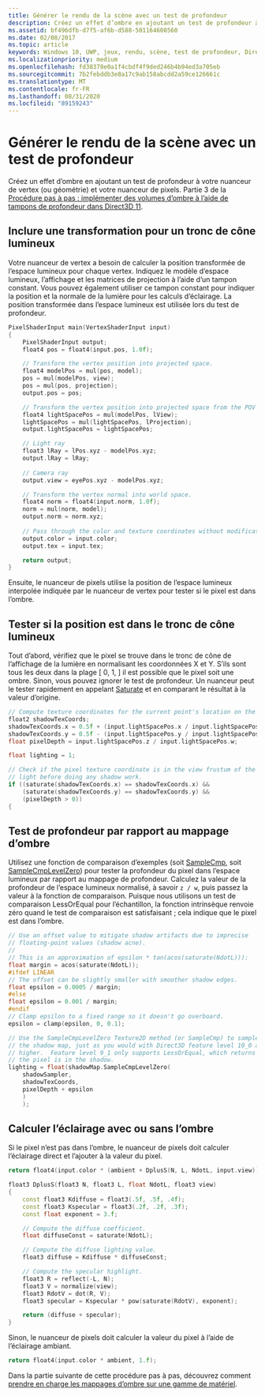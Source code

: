 ```yaml
---
title: Générer le rendu de la scène avec un test de profondeur
description: Créez un effet d’ombre en ajoutant un test de profondeur à votre nuanceur de vertex (ou géométrie) et votre nuanceur de pixels.
ms.assetid: bf496dfb-d7f5-af6b-d588-501164608560
ms.date: 02/08/2017
ms.topic: article
keywords: Windows 10, UWP, jeux, rendu, scène, test de profondeur, Direct3D, ombres
ms.localizationpriority: medium
ms.openlocfilehash: fd38378e0a1f4cbdf4f9ded246b4b94ed3a705eb
ms.sourcegitcommit: 7b2febddb3e8a17c9ab158abcdd2a59ce126661c
ms.translationtype: MT
ms.contentlocale: fr-FR
ms.lasthandoff: 08/31/2020
ms.locfileid: "89159243"
---
```

# <a name="render-the-scene-with-depth-testing"></a>Générer le rendu de la scène avec un test de profondeur




Créez un effet d’ombre en ajoutant un test de profondeur à votre nuanceur de vertex (ou géométrie) et votre nuanceur de pixels. Partie 3 de la [Procédure pas à pas : implémenter des volumes d’ombre à l’aide de tampons de profondeur dans Direct3D 11](implementing-depth-buffers-for-shadow-mapping.md).

## <a name="include-transformation-for-light-frustum"></a>Inclure une transformation pour un tronc de cône lumineux


Votre nuanceur de vertex a besoin de calculer la position transformée de l’espace lumineux pour chaque vertex. Indiquez le modèle d’espace lumineux, l’affichage et les matrices de projection à l’aide d’un tampon constant. Vous pouvez également utiliser ce tampon constant pour indiquer la position et la normale de la lumière pour les calculs d’éclairage. La position transformée dans l’espace lumineux est utilisée lors du test de profondeur.

```cpp
PixelShaderInput main(VertexShaderInput input)
{
    PixelShaderInput output;
    float4 pos = float4(input.pos, 1.0f);

    // Transform the vertex position into projected space.
    float4 modelPos = mul(pos, model);
    pos = mul(modelPos, view);
    pos = mul(pos, projection);
    output.pos = pos;

    // Transform the vertex position into projected space from the POV of the light.
    float4 lightSpacePos = mul(modelPos, lView);
    lightSpacePos = mul(lightSpacePos, lProjection);
    output.lightSpacePos = lightSpacePos;

    // Light ray
    float3 lRay = lPos.xyz - modelPos.xyz;
    output.lRay = lRay;
    
    // Camera ray
    output.view = eyePos.xyz - modelPos.xyz;

    // Transform the vertex normal into world space.
    float4 norm = float4(input.norm, 1.0f);
    norm = mul(norm, model);
    output.norm = norm.xyz;
    
    // Pass through the color and texture coordinates without modification.
    output.color = input.color;
    output.tex = input.tex;

    return output;
}
```

Ensuite, le nuanceur de pixels utilise la position de l’espace lumineux interpolée indiquée par le nuanceur de vertex pour tester si le pixel est dans l’ombre.

## <a name="test-whether-the-position-is-in-the-light-frustum"></a>Tester si la position est dans le tronc de cône lumineux


Tout d’abord, vérifiez que le pixel se trouve dans le tronc de cône de l’affichage de la lumière en normalisant les coordonnées X et Y. S’ils sont tous les deux dans la plage \[ 0, 1, \] il est possible que le pixel soit une ombre. Sinon, vous pouvez ignorer le test de profondeur. Un nuanceur peut le tester rapidement en appelant [Saturate](/windows/desktop/direct3dhlsl/saturate) et en comparant le résultat à la valeur d’origine.

```cpp
// Compute texture coordinates for the current point's location on the shadow map.
float2 shadowTexCoords;
shadowTexCoords.x = 0.5f + (input.lightSpacePos.x / input.lightSpacePos.w * 0.5f);
shadowTexCoords.y = 0.5f - (input.lightSpacePos.y / input.lightSpacePos.w * 0.5f);
float pixelDepth = input.lightSpacePos.z / input.lightSpacePos.w;

float lighting = 1;

// Check if the pixel texture coordinate is in the view frustum of the 
// light before doing any shadow work.
if ((saturate(shadowTexCoords.x) == shadowTexCoords.x) &&
    (saturate(shadowTexCoords.y) == shadowTexCoords.y) &&
    (pixelDepth > 0))
{
```

## <a name="depth-test-against-the-shadow-map"></a>Test de profondeur par rapport au mappage d’ombre


Utilisez une fonction de comparaison d’exemples (soit [SampleCmp](/windows/desktop/direct3dhlsl/dx-graphics-hlsl-to-samplecmp), soit [SampleCmpLevelZero](/windows/desktop/direct3dhlsl/dx-graphics-hlsl-to-samplecmplevelzero)) pour tester la profondeur du pixel dans l’espace lumineux par rapport au mappage de profondeur. Calculez la valeur de la profondeur de l’espace lumineux normalisé, à savoir `z / w`, puis passez la valeur à la fonction de comparaison. Puisque nous utilisons un test de comparaison LessOrEqual pour l’échantillon, la fonction intrinsèque renvoie zéro quand le test de comparaison est satisfaisant ; cela indique que le pixel est dans l’ombre.

```cpp
// Use an offset value to mitigate shadow artifacts due to imprecise 
// floating-point values (shadow acne).
//
// This is an approximation of epsilon * tan(acos(saturate(NdotL))):
float margin = acos(saturate(NdotL));
#ifdef LINEAR
// The offset can be slightly smaller with smoother shadow edges.
float epsilon = 0.0005 / margin;
#else
float epsilon = 0.001 / margin;
#endif
// Clamp epsilon to a fixed range so it doesn't go overboard.
epsilon = clamp(epsilon, 0, 0.1);

// Use the SampleCmpLevelZero Texture2D method (or SampleCmp) to sample from 
// the shadow map, just as you would with Direct3D feature level 10_0 and
// higher.  Feature level 9_1 only supports LessOrEqual, which returns 0 if
// the pixel is in the shadow.
lighting = float(shadowMap.SampleCmpLevelZero(
    shadowSampler,
    shadowTexCoords,
    pixelDepth + epsilon
    )
    );
```

## <a name="compute-lighting-in-or-out-of-shadow"></a>Calculer l’éclairage avec ou sans l’ombre


Si le pixel n’est pas dans l’ombre, le nuanceur de pixels doit calculer l’éclairage direct et l’ajouter à la valeur du pixel.

```cpp
return float4(input.color * (ambient + DplusS(N, L, NdotL, input.view)), 1.f);
```

```cpp
float3 DplusS(float3 N, float3 L, float NdotL, float3 view)
{
    const float3 Kdiffuse = float3(.5f, .5f, .4f);
    const float3 Kspecular = float3(.2f, .2f, .3f);
    const float exponent = 3.f;

    // Compute the diffuse coefficient.
    float diffuseConst = saturate(NdotL);

    // Compute the diffuse lighting value.
    float3 diffuse = Kdiffuse * diffuseConst;

    // Compute the specular highlight.
    float3 R = reflect(-L, N);
    float3 V = normalize(view);
    float3 RdotV = dot(R, V);
    float3 specular = Kspecular * pow(saturate(RdotV), exponent);

    return (diffuse + specular);
}
```

Sinon, le nuanceur de pixels doit calculer la valeur du pixel à l’aide de l’éclairage ambiant.

```cpp
return float4(input.color * ambient, 1.f);
```

Dans la partie suivante de cette procédure pas à pas, découvrez comment [prendre en charge les mappages d’ombre sur une gamme de matériel](target-a-range-of-hardware.md).

 

 
